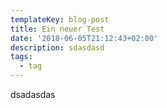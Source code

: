 ```yaml
---
templateKey: blog-post
title: Ein neuer Test
date: '2018-06-05T21:12:43+02:00'
description: sdasdasd
tags:
  - tag
---
```

dsadasdas
